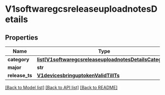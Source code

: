 # V1softwaregcsreleaseuploadnotesDetails

## Properties
Name | Type | Description | Notes
------------ | ------------- | ------------- | -------------
**category** | [**list[V1softwaregcsreleaseuploadnotesDetailsCategory]**](V1softwaregcsreleaseuploadnotesDetailsCategory.md) |  | [optional] 
**major** | **str** |  | [optional] 
**release_ts** | [**V1devicesbringuptokenValidTillTs**](V1devicesbringuptokenValidTillTs.md) |  | [optional] 

[[Back to Model list]](../README.md#documentation-for-models) [[Back to API list]](../README.md#documentation-for-api-endpoints) [[Back to README]](../README.md)

